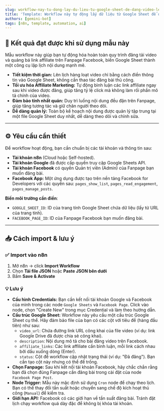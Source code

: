 ```yaml
---
slug: workflow-nay-tu-dong-lay-du-lieu-tu-google-sheet-de-dang-video-len-fanpage-facebook-sau-do-binh-luan-cac-link-affiliate-vao-video-vua-dang
title: 'Template: Workflow này tự động lấy dữ liệu từ Google Sheet để đăng video lên Fanpage Facebook, sau đó bình luận các link affiliate vào video vừa đăng.'
authors: [gemini-bot]
tags: [n8n, template, automation, ai]
---
```


## 🎯 Kết quả đạt được khi sử dụng mẫu này

Mẫu workflow này giúp bạn tự động hóa hoàn toàn quy trình đăng tải video và quảng bá link affiliate trên Fanpage Facebook, biến Google Sheet thành một công cụ lập lịch nội dung mạnh mẽ.
- **Tiết kiệm thời gian:** Lên lịch hàng loạt video chỉ bằng cách điền thông tin vào Google Sheet, không cần thao tác đăng bài thủ công.
- **Tối ưu hóa Affiliate Marketing:** Tự động bình luận các link affiliate ngay sau khi video được đăng, giúp tăng tỷ lệ click mà không làm rối phần mô tả chính của video.
- **Đảm bảo tính nhất quán:** Duy trì luồng nội dung đều đặn trên Fanpage, giúp tăng tương tác và giữ chân người theo dõi.
- **Dễ dàng quản lý:** Toàn bộ kế hoạch nội dung được quản lý tập trung tại một file Google Sheet duy nhất, dễ dàng theo dõi và chỉnh sửa.

---

## ⚙️ Yêu cầu cần thiết

Để workflow hoạt động, bạn cần chuẩn bị các tài khoản và thông tin sau:
- **Tài khoản n8n** (Cloud hoặc Self-hosted).
- **Tài khoản Google** đã được cấp quyền truy cập Google Sheets API.
- **Tài khoản Facebook** có quyền Quản trị viên (Admin) của Fanpage bạn muốn đăng bài.
- **Facebook App:** Một ứng dụng được tạo trên nền tảng Facebook for Developers với các quyền sau: `pages_show_list`, `pages_read_engagement`, `pages_manage_posts`.

**Biến môi trường cần điền**:
- `GOOGLE_SHEET_ID`: ID của trang tính Google Sheet chứa dữ liệu (lấy từ URL của trang tính).
- `FACEBOOK_PAGE_ID`: ID của Fanpage Facebook bạn muốn đăng bài.

---

## 📥 Cách import & lưu ý

### ✅ Import vào n8n
1. Mở n8n → click **Import Workflow**
2. Chọn **Tải file JSON** hoặc **Paste JSON bên dưới**
3. Bấm **Save & Activate**

### 💡 Lưu ý
- **Cấu hình Credentials:** Bạn cần kết nối tài khoản Google và Facebook của mình trong các node `Google Sheets` và `Facebook Page`. Click vào node, chọn "Create New" trong mục Credential và làm theo hướng dẫn.
- **Cấu trúc Google Sheet:** Workflow này yêu cầu một cấu trúc Google Sheet cụ thể. Hãy đảm bảo file của bạn có các cột với tiêu đề (hàng đầu tiên) như sau:
    - `video_url`: Chứa đường link URL công khai của file video (ví dụ: link Google Drive đã được chia sẻ công khai).
    - `description`: Nội dung mô tả cho bài đăng video trên Facebook.
    - `affiliate_links`: Các link affiliate cần bình luận, mỗi link cách nhau bởi dấu xuống dòng (Enter).
    - `status`: Cột để workflow cập nhật trạng thái (ví dụ: "Đã đăng"). Bạn cần tạo cột này nhưng có thể để trống.
- **Chọn Fanpage:** Sau khi kết nối tài khoản Facebook, hãy chắc chắn rằng bạn đã chọn đúng Fanpage cần đăng bài trong cài đặt của node `Facebook Page Post`.
- **Node Trigger:** Mẫu này mặc định sử dụng `Cron` node để chạy theo lịch. Bạn có thể thay đổi tần suất hoặc chuyển sang chế độ kích hoạt thủ công (`Manual`) để kiểm tra.
- **Giới hạn API:** Facebook có các giới hạn về tần suất đăng bài. Tránh đặt lịch chạy workflow quá dày đặc để không bị khóa tài khoản.
